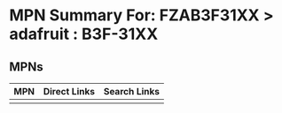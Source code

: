 



# MPN Summary For: FZAB3F31XX > adafruit : B3F-31XX

## MPNs
  

|MPN|Direct Links|Search Links|
| :--- | :--- | :--- |
||||
